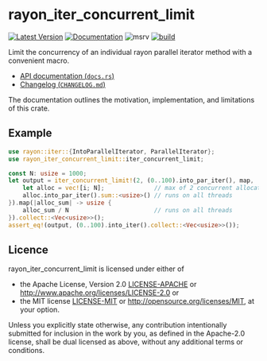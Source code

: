 # rayon_iter_concurrent_limit

[![Latest Version](https://img.shields.io/crates/v/rayon_iter_concurrent_limit.svg)](https://crates.io/crates/rayon_iter_concurrent_limit)
[![Documentation](https://docs.rs/rayon_iter_concurrent_limit/badge.svg)](https://docs.rs/rayon_iter_concurrent_limit)
![msrv](https://img.shields.io/crates/msrv/rayon_iter_concurrent_limit)
[![build](https://github.com/LDeakin/rayon_iter_concurrent_limit/actions/workflows/ci.yml/badge.svg)](https://github.com/LDeakin/rayon_iter_concurrent_limit/actions/workflows/ci.yml)

Limit the concurrency of an individual rayon parallel iterator method with a convenient macro.

- [API documentation (`docs.rs`)](https://docs.rs/rayon_iter_concurrent_limit/latest/rayon_iter_concurrent_limit/)
- [Changelog (`CHANGELOG.md`)](./CHANGELOG.md)

The documentation outlines the motivation, implementation, and limitations of this crate.

## Example
```rust
use rayon::iter::{IntoParallelIterator, ParallelIterator};
use rayon_iter_concurrent_limit::iter_concurrent_limit;

const N: usize = 1000;
let output = iter_concurrent_limit!(2, (0..100).into_par_iter(), map, |i: usize| -> usize {
    let alloc = vec![i; N];              // max of 2 concurrent allocations
    alloc.into_par_iter().sum::<usize>() // runs on all threads
}).map(|alloc_sum| -> usize {
    alloc_sum / N                        // runs on all threads
}).collect::<Vec<usize>>();
assert_eq!(output, (0..100).into_iter().collect::<Vec<usize>>());
```

## Licence
rayon_iter_concurrent_limit is licensed under either of
 - the Apache License, Version 2.0 [LICENSE-APACHE](./LICENCE-APACHE) or <http://www.apache.org/licenses/LICENSE-2.0> or
 - the MIT license [LICENSE-MIT](./LICENCE-MIT) or <http://opensource.org/licenses/MIT>, at your option.

Unless you explicitly state otherwise, any contribution intentionally submitted for inclusion in the work by you, as defined in the Apache-2.0 license, shall be dual licensed as above, without any additional terms or conditions.
